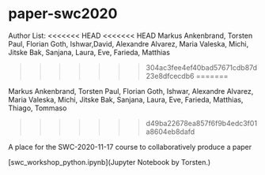 # paper-swc2020

Author List:
<<<<<<< HEAD
<<<<<<< HEAD
Markus Ankenbrand, Torsten Paul, Florian Goth, Ishwar,David, Alexandre Alvarez, Maria Valeska, Michi, Jitske Bak, Sanjana, Laura, Eve, Farieda, Matthias
>>>>>>> 304ac3fee4ef40bad57671cdb87d23e8dfcecdb6
=======

Markus Ankenbrand, Torsten Paul, Florian Goth, Ishwar, Alexandre Alvarez, Maria Valeska, Michi, Jitske Bak, Sanjana, Laura, Eve, Farieda, Matthias, Thiago, Tommaso
>>>>>>> d49ba22678ea857f6f9b4edc3f01a8604eb8dafd

A place for the SWC-2020-11-17 course to collaboratively produce a paper

[swc_workshop_python.ipynb](Jupyter Notebook by Torsten.)


